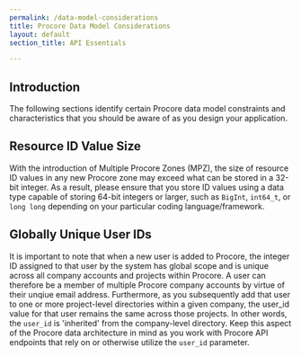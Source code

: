 ```yaml
---
permalink: /data-model-considerations
title: Procore Data Model Considerations
layout: default
section_title: API Essentials

---
```


## Introduction

The following sections identify certain Procore data model constraints and characteristics that you should be aware of as you design your application.

## Resource ID Value Size

With the introduction of Multiple Procore Zones (MPZ), the size of resource ID values in any new Procore zone may exceed what can be stored in a 32-bit integer. As a result, please ensure that you store ID values using a data type capable of storing 64-bit integers or larger, such as `BigInt`, `int64_t`, or `long long` depending on your particular coding language/framework.

## Globally Unique User IDs

It is important to note that when a new user is added to Procore, the integer ID assigned to that user by the system has global scope and is unique across all company accounts and projects within Procore. A user can therefore be a member of multiple Procore company accounts by virtue of their unqiue email address. Furthermore, as you subsequently add that user to one or more project-level directories within a given company, the user_id value for that user remains the same across those projects. In other words, the `user_id` is 'inherited' from the company-level directory. Keep this aspect of the Procore data architecture in mind as you work with Procore API endpoints that rely on or otherwise utilize the `user_id` parameter.